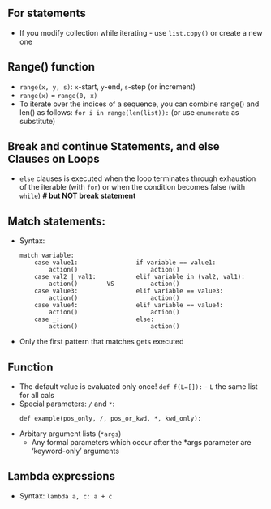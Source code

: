 ## For statements

- If you modify collection while iterating - use `list.copy()` or create a new one

## Range() function

- `range(x, y, s)`: `x`-start, `y`-end, `s`-step (or increment)
- `range(x)` = `range(0, x)`
- To iterate over the indices of a sequence, you can combine range() and len() as follows:
`for i in range(len(list)):` (or use `enumerate` as substitute)

## Break and continue Statements, and else Clauses on Loops

- `else` clauses is executed when the loop terminates through exhaustion of the
iterable (with `for`) or when the condition becomes false (with `while`)
**# but NOT break statement**

## Match statements:
- Syntax:
  ```
  match variable:                                               
      case value1:                if variable == value1:        
          action()                    action()                  
      case val2 | val1:           elif variable in (val2, val1):
          action()        VS          action()                  
      case value3:                elif variable == value3:      
          action()                    action()                  
      case value4:                elif variable == value4:      
          action()                    action()                  
      case _:                     else:                         
          action()                    action()                  
  ```
- Only the first pattern that matches gets executed

## Function
- The default value is evaluated only once! `def f(L=[]):` - `L` the same list for all cals
- Special parameters: `/` and `*`:
  ```
  def example(pos_only, /, pos_or_kwd, *, kwd_only):
  ```
- Arbitary argument lists (`*args`)
    - Any formal parameters which occur after the *args parameter are ‘keyword-only’ arguments
## Lambda expressions
- Syntax: `lambda a, c: a + c`
